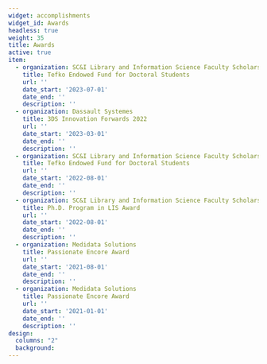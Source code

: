 ```yaml
---
widget: accomplishments
widget_id: Awards
headless: true
weight: 35
title: Awards
active: true
item:
  - organization: SC&I Library and Information Science Faculty Scholarship Committee
    title: Tefko Endowed Fund for Doctoral Students
    url: ''
    date_start: '2023-07-01'
    date_end: ''
    description: ''
  - organization: Dassault Systemes
    title: 3DS Innovation Forwards 2022
    url: ''
    date_start: '2023-03-01'
    date_end: ''
    description: ''
  - organization: SC&I Library and Information Science Faculty Scholarship Committee
    title: Tefko Endowed Fund for Doctoral Students
    url: ''
    date_start: '2022-08-01'
    date_end: ''
    description: ''
  - organization: SC&I Library and Information Science Faculty Scholarship Committee
    title: Ph.D. Program in LIS Award
    url: ''
    date_start: '2022-08-01'
    date_end: ''
    description: ''
  - organization: Medidata Solutions
    title: Passionate Encore Award
    url: ''
    date_start: '2021-08-01'
    date_end: ''
    description: ''
  - organization: Medidata Solutions
    title: Passionate Encore Award
    url: ''
    date_start: '2021-01-01'
    date_end: ''
    description: ''
design:
  columns: "2"
  background:
---
```

